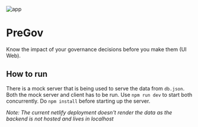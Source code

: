 ![app](https://raw.githubusercontent.com/manolingam/pregov/master/src/assets/home__snap.png)

# PreGov
Know the impact of your governance decisions before you make them (UI Web).

## How to run
There is a mock server that is being used to serve the data from `db.json`. Both the mock server and client has to be run. Use `npm run dev` to start both concurrently. Do `npm install` before starting up the server.

_Note: The current netlify deployment doesn't render the data as the backend is not hosted and lives in localhost_
